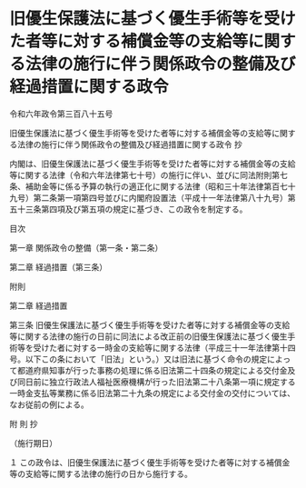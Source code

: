 # 旧優生保護法に基づく優生手術等を受けた者等に対する補償金等の支給等に関する法律の施行に伴う関係政令の整備及び経過措置に関する政令

令和六年政令第三百八十五号

旧優生保護法に基づく優生手術等を受けた者等に対する補償金等の支給等に関する法律の施行に伴う関係政令の整備及び経過措置に関する政令 抄

内閣は、旧優生保護法に基づく優生手術等を受けた者等に対する補償金等の支給等に関する法律（令和六年法律第七十号）の施行に伴い、並びに同法附則第七条、補助金等に係る予算の執行の適正化に関する法律（昭和三十年法律第百七十九号）第二条第一項第四号並びに内閣府設置法（平成十一年法律第八十九号）第五十三条第四項及び第五項の規定に基づき、この政令を制定する。

目次

第一章 関係政令の整備（第一条・第二条）

第二章 経過措置（第三条）

附則

第二章 経過措置

第三条 旧優生保護法に基づく優生手術等を受けた者等に対する補償金等の支給等に関する法律の施行の日前に同法による改正前の旧優生保護法に基づく優生手術等を受けた者に対する一時金の支給等に関する法律（平成三十一年法律第十四号。以下この条において「旧法」という。）又は旧法に基づく命令の規定によって都道府県知事が行った事務の処理に係る旧法第二十四条の規定による交付金及び同日前に独立行政法人福祉医療機構が行った旧法第二十八条第一項に規定する一時金支払等業務に係る旧法第二十九条の規定による交付金の交付については、なお従前の例による。

附 則 抄

（施行期日）

１ この政令は、旧優生保護法に基づく優生手術等を受けた者等に対する補償金等の支給等に関する法律の施行の日から施行する。
